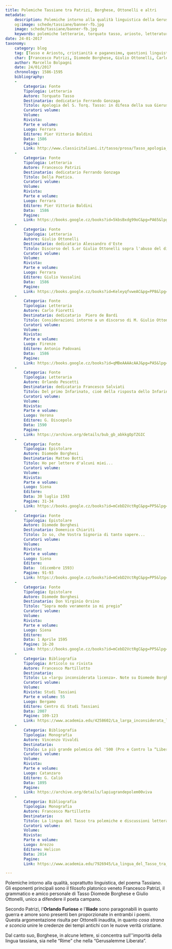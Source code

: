 ```yaml
---
title: Polemiche Tassiane tra Patrizi, Borghese, Ottonelli e altri
metadata:
	description: Polemiche intorno alla qualità linguistica della Gerusalemme.Gli esponenti principali sono Francesco Patrizi, Diomede Borghese, Giulio Ottonelli e Tasso stesso.
	og:image: schede/tassiane/banner-fb.jpg
	image: schede/tassiane/banner-fb.jpg
	keywords: polemiche letterarie, torquato tasso, ariosto, letteratura italiana del cinquecento
date: 24-01-2017
taxonomy:
	category: blog
    tag: [Tasso e Ariosto, cristianità e paganesimo, questioni linguistiche, purezza del toscano]
    char: [Francesco Patrizi, Diomede Borghese, Giulio Ottonelli, Carlo Fioretti, Orlando Pescetti]
    author: Marcello Bolpagni
    date: 24/01/2017
    chronology: 1586-1595
    bibliography:
	-
	    Categoria: Fonte
	    Tipologia: Letteraria
	    Autore: Torquato Tasso
	    Destinatario: dedicatario Ferrando Gonzaga
	    Titolo: Apologia del S. Torq. Tasso: in difesa della sua Gierusalemme liberata, a gli accademici della Crvsca. 
	    Curatori volume: 
	    Volume: 
	    Rivista: 
	    Parte e volume: 
	    Luogo: Ferrara
	    Editore: Pier Vittorio Baldini
	    Data: 1586
	    Pagine: 
	    Link: http://www.classicitaliani.it/tasso/prosa/Tasso_apologia_Gerusalemme.htm
	-
	    Categoria: Fonte
	    Tipologia: Letteraria
	    Autore: Francesco Patrizi
	    Destinatario: dedicatario Ferrando Gonzaga
	    Titolo: Della Poetica.
	    Curatori volume: 
	    Volume: 
	    Rivista: 
	    Parte e volume: 
	    Luogo: Ferrara
	    Editore: Pier Vittorio Baldini
	    Data:  1586
	    Pagine: 
	    Link: https://books.google.cz/books?id=5kbsBxdg99oC&pg=PA65&lpg=PA65&dq=francesco+patrizi+della+poetica&source=bl&ots=Whr3IU9R8f&sig=z4VuIOt2ApvMSK0zle3P1N1LWbg&hl=cs&sa=X&ved=0ahUKEwimlZWnj-LQAhXClCwKHZWKC-AQ6AEIUzAI#v=onepage&q=francesco%20patrizi%20della%20poetica&f=false
	-
	    Categoria: Fonte
	    Tipologia: Letteraria
	    Autore: Giulio Ottonelli
	    Destinatario: dedicatario Alessandro d'Este
	    Titolo: Discorso del S.or Giulio Ottonelli sopra l'abuso del dire Sua Santità, Sua Maestà Sua Altezza, senza nominare il Papa, l'Imperatore, il Principe. Con le difese della Gierusalemme Liberata del Signor Torq. Tasso dall'opposizione degli Accademici della Crusca.
	    Curatori volume: 
	    Volume: 
	    Rivista: 
	    Parte e volume: 
	    Luogo: Ferrara
	    Editore: Giulio Vassalini
	    Data:  1586
	    Pagine: 
	    Link: https://books.google.cz/books?id=KeleyqfvweAC&pg=PP8&lpg=PP8&dq=GIulio+Ottonelli&source=bl&ots=n6egaWHzQ2&sig=Vway2V-NKQiKn3n6OpEhhguafHk&hl=cs&sa=X&ved=0ahUKEwij-7KGkeLQAhXHBBoKHbUbBgoQ6AEIUTAL#v=onepage&q=GIulio%20Ottonelli&f=false
	-
	    Categoria: Fonte
	    Tipologia: Letteraria
	    Autore: Carlo Fioretti
	    Destinatario: dedicatario  Piero de Bardi
	    Titolo: Considerazioni intorno a un discorso di M. Giulio Ottonelli da Fanano sopra ad alcune dispute dietro la Gierusalèm di Torq. Tasso.
	    Curatori volume: 
	    Volume: 
	    Rivista: 
	    Parte e volume: 
	    Luogo: Firenze
	    Editore: Antonio Padovani
	    Data:  1586
	    Pagine: 
	    Link: https://books.google.cz/books?id=qMBeAAAAcAAJ&pg=PA5&lpg=PA5&dq=Considerazioni+intorno+a+un+discorso+di+M.+Giulio+Ottonelli+da+Fanano+sopra+ad+alcune+dispute+dietro+la+Gierusal%C3%A8m+di+Torq.+Tasso.&source=bl&ots=r4q5TubfQH&sig=wwtriT_oRV-tKrHjIFwiQdhEuhM&hl=cs&sa=X&ved=0ahUKEwi17sefhYjRAhWHtBQKHQPUDFwQ6AEIGzAA#v=onepage&q=Considerazioni%20intorno%20a%20un%20discorso%20di%20M.%20Giulio%20Ottonelli%20da%20Fanano%20sopra%20ad%20alcune%20dispute%20dietro%20la%20Gierusal%C3%A8m%20di%20Torq.%20Tasso.&f=false
	-
	    Categoria: Fonte
	    Tipologia: Letteraria
	    Autore: Orlando Pescetti
	    Destinatario: dedicatario Francesco Salviati
	    Titolo: Del primo Infarinato, cioè della risposta dello Infarinato Accademico della Crusca all'Apologia di Torquato Tasso difesa d'Orlando Pescetti contro allo eccellentiss. sig. Giulio Guastauino
	    Curatori volume: 
	    Volume: 
	    Rivista: 
	    Parte e volume: 
	    Luogo: Verona
	    Editore: G. Discepolo
	    Data: 1590
	    Pagine: 
	    Link: https://archive.org/details/bub_gb_abkkgOpTZGIC
	-
	    Categoria: Fonte
	    Tipologia: Epistolare
	    Autore: Diomede Borghesi
	    Destinatario: Matteo Botti  
	    Titolo: Ho per lettere d'alcuni miei...
	    Curatori volume: 
	    Volume: 
	    Rivista: 
	    Parte e volume: 
	    Luogo: Siena
	    Editore: 
	    Data: 30 luglio 1593
	    Pagine: 31-34
	    Link: https://books.google.cz/books?id=mCebD2VctRgC&pg=PP5&lpg=PP5&dq=diomede+borghese+lettere+discorsive&source=bl&ots=o8XaIpGAf1&sig=sV18RBqynIpbStwqHFO5awbMIDo&hl=cs&sa=X&ved=0ahUKEwiinKrGh4jRAhVFbBoKHR7LB4EQ6AEIKjAD#v=onepage&q=ardito&f=false
	-
	    Categoria: Fonte
	    Tipologia: Epistolare
	    Autore: Diomede Borghesi
	    Destinatario: Domenico Chiariti
	    Titolo: Io so, che Vostra Signoria di tanto sapere...
	    Curatori volume: 
	    Volume: 
	    Rivista: 
	    Parte e volume: 
	    Luogo: Siena
	    Editore: 
	    Data:  (dicembre 1593)
	    Pagine: 91-93
	    Link: https://books.google.cz/books?id=mCebD2VctRgC&pg=PP5&lpg=PP5&dq=diomede+borghese+lettere+discorsive&source=bl&ots=o8XaIpGAf1&sig=sV18RBqynIpbStwqHFO5awbMIDo&hl=cs&sa=X&ved=0ahUKEwiinKrGh4jRAhVFbBoKHR7LB4EQ6AEIKjAD#v=onepage&q=oscure&f=false
	-
	    Categoria: Fonte
	    Tipologia: Epistolare
	    Autore: Diomede Borghesi
	    Destinatario: Don Virginio Orsino 
	    Titolo: “Sopra modo veramente io mi pregio”
	    Curatori volume: 
	    Volume: 
	    Rivista: 
	    Parte e volume: 
	    Luogo: Siena
	    Editore: 
	    Data: 1 Aprile 1595
	    Pagine: 16-20
	    Link: https://books.google.cz/books?id=mCebD2VctRgC&pg=PP5&lpg=PP5&dq=diomede+borghese+lettere+discorsive&source=bl&ots=o8XaIpGAf1&sig=sV18RBqynIpbStwqHFO5awbMIDo&hl=cs&sa=X&ved=0ahUKEwiinKrGh4jRAhVFbBoKHR7LB4EQ6AEIKjAD#v=onepage&q=falli&f=false
	-
	    Categoria: Bibliografia
	    Tipologia: Articolo su rivista
	    Autore: Francesco Martillotto
	    Destinatario: 
	    Titolo: La «largu inconsiderata licenza». Note su Diomede Borghesi censore del Tasso
	    Curatori volume: 
	    Volume: 
	    Rivista: Studi Tassiani
	    Parte e volume: 55
	    Luogo: Bergamo
	    Editore: Centro di Studi Tassiani
	    Data: 2007
	    Pagine: 109-123
	    Link: https://www.academia.edu/4258602/La_larga_inconsiderata_licenza_._Note_su_Diomede_Borghesi_censore_del_Tasso_in_Studi_tassiani_n._55_2007_pp._107-123_ISSN_1123-4490
	-
	    Categoria: Bibliografia
	    Tipologia: Monografia
	    Autore: Vincenzo Vivaldi
	    Destinatario: 
	    Titolo: La più grande polemica del '500 (Pro e Contro la “Liberata” e il “Furioso”)
	    Curatori volume: 
	    Volume: 
	    Rivista: 
	    Parte e volume: 
	    Luogo: Catanzaro
	    Editore: G. Caliò
	    Data: 1895
	    Pagine: 
	    Link: https://archive.org/details/lapiugrandepolem00viva
	-
	    Categoria: Bibliografia
	    Tipologia: Monografia
	    Autore: Francesco Martillotto
	    Destinatario: 
	    Titolo: La lingua del Tasso tra polemiche e discussioni letterarie
	    Curatori volume: 
	    Volume: 
	    Rivista: 
	    Parte e volume: 
	    Luogo: Arezzo
	    Editore: Helicon
	    Data: 2014
	    Pagine: 
	    Link: https://www.academia.edu/7926945/La_lingua_del_Tasso_tra_polemiche_e_discussioni_letterarie_Poppi_Arezzo_Edizioni_Helicon_2014_pp._56_ISBN_9788864662701

---
```


Polemiche intorno alla qualità, soprattutto linguistica, del poema Tassiano. Gli esponenti principali sono il filosofo platonico veneto Francesco Patrizi, il grammatico e amico personale di Tasso Diomede Borghese e Giulio Ottonelli, unico a difendere il poeta campano. 

Secondo Patrizi, l'**Orlando Furioso** e l'**Iliade** sono paragonabili in quanto guerra e amore sono presenti ben proporzionate in entrambi i poemi. Questa argomentazione risulta per Ottonelli inaudita, in quanto *cosa strana e sconcia* unire le credenze dei tempi antichi con le nuove verità cristiane. 

Dal canto suo, Borghese, in alcune lettere, si concentra sull''imporità della lingua tassiana, sia nelle “Rime” che nella “Gerusalemme Liberata”.
